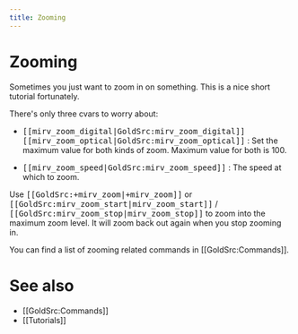 ```yaml
---
title: Zooming
---
```


# Zooming

Sometimes you just want to zoom in on something. This is a nice short tutorial fortunately.

There's only three cvars to worry about:


* <tt>[[mirv_zoom_digital|GoldSrc:mirv_zoom_digital]]</tt><br />
<tt>[[mirv_zoom_optical|GoldSrc:mirv_zoom_optical]]</tt> : Set the maximum value for both kinds of zoom. Maximum value for both is 100.


* <tt>[[mirv_zoom_speed|GoldSrc:mirv_zoom_speed]]</tt> : The speed at which to zoom.


Use <tt>[[GoldSrc:+mirv_zoom|+mirv_zoom]]</tt>  or <tt>[[GoldSrc:mirv_zoom_start|mirv_zoom_start]]</tt> / <tt>[[GoldSrc:mirv_zoom_stop|mirv_zoom_stop]]</tt>  to zoom into the maximum zoom level. It will zoom back out again when you stop zooming in.


You can find a list of zooming related commands in [[GoldSrc:Commands]].

# See also

* [[GoldSrc:Commands]]
* [[Tutorials]]